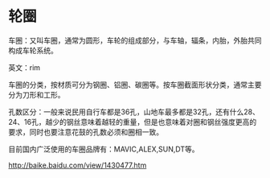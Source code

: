 # 轮圈

<!--
create time: 2015-09-06 23:21:59
Author: amoblin

This file is created by Marboo<http://marboo.io> template file $MARBOO_HOME/.media/starts/default.md
本文件由 Marboo<http://marboo.io> 模板文件 $MARBOO_HOME/.media/starts/default.md 创建
-->


车圈：又叫车圈，通常为圆形，车轮的组成部分，与车轴，辐条，内胎，外胎共同构成车轮系统。

英文：rim

车圈的分类，按材质可分为钢圈、铝圈、碳圈等。按车圈截面形状分类，通常主要分为刀形和工形。

孔数区分：一般来说民用自行车都是36孔，山地车最多都是32孔，还有什么28、24、16孔，越少的钢丝意味着越轻的重量，但是也意味着对圈和钢丝强度更高的要求，同时也要注意花鼓的孔数必须和圈相一致。


目前国内广泛使用的车圈品牌有：MAVIC,ALEX,SUN,DT等。

http://baike.baidu.com/view/1430477.htm
